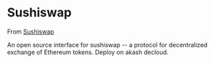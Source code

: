 # Sushiswap

From [Sushiswap](https://github.com/sushiswap/sushiswap-classic-exchange)

An open source interface for sushiswap -- a protocol for decentralized exchange of Ethereum tokens. Deploy on akash decloud.



